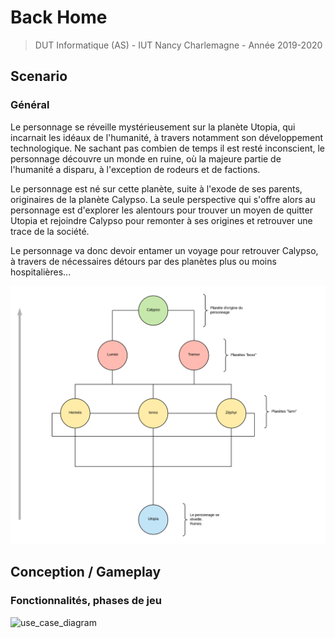 # Back Home #

> DUT Informatique (AS) - 
> IUT Nancy Charlemagne - 
> Année 2019-2020

## Scenario ##

### Général ###

Le personnage se réveille mystérieusement sur la planète Utopia, qui incarnait les idéaux de l'humanité, à travers notamment son développement technologique. Ne sachant pas combien de temps il est resté inconscient, le personnage découvre un monde en ruine, où la majeure partie de l'humanité a disparu, à l'exception de rodeurs et de factions.

Le personnage est né sur cette planète, suite à l'exode de ses parents, originaires de la planète Calypso. La seule perspective qui s'offre alors au personnage est d'explorer les alentours pour trouver un moyen de quitter Utopia et rejoindre Calypso pour remonter à ses origines et retrouver une trace de la société.

Le personnage va donc devoir entamer un voyage pour retrouver Calypso, à travers de nécessaires détours par des planètes plus ou moins hospitalières...

![cartographie_planetes](doc/cartographie_planetes.png)

## Conception / Gameplay ##

### Fonctionnalités, phases de jeu ###

![use_case_diagram](uml/class_diag.png)
